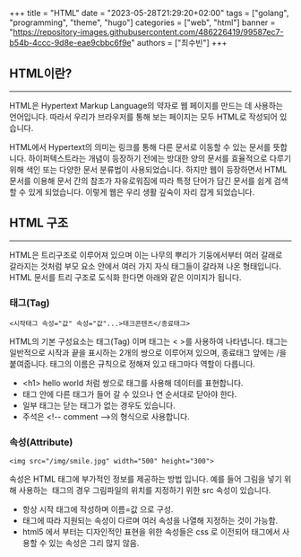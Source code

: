 +++
title = "HTML"
date = "2023-05-28T21:29:20+02:00"
tags = ["golang", "programming", "theme", "hugo"]
categories = ["web", "html"]
banner = "https://repository-images.githubusercontent.com/486226419/99587ec7-b54b-4ccc-9d8e-eae9cbbc6f9e"
authors = ["최수빈"]
+++


## HTML이란?
* * *
HTML은 Hypertext Markup Language의 약자로 웹 페이지를 만드는 데 사용하는 언어입니다. 따라서 우리가 브라우저를 통해 보는 페이지는 모두 HTML로 작성되어 있습니다.

HTML에서 Hypertext의 의미는 링크를 통해 다른 문서로 이동할 수 있는 문서를 뜻합니다. 하이퍼텍스트라는 개념이 등장하기 전에는 방대한 양의 문서를 효율적으로 다루기 위해 색인 또는 다양한 문서 분류법이 사용되었습니다. 하지만 웹이 등장하면서 HTML 문서를 이용해 문서 간의 참조가 자유로워짐에 따라 특정 단어가 담긴 문서를 쉽게 검색할 수 있게 되었습니다. 이렇게 웹은 우리 생활 깊숙이 자리 잡게 되었습니다.


## HTML 구조
* * *
HTML은 트리구조로 이루어져 있으며 이는 나무의 뿌리가 기둥에서부터 여러 갈래로 갈라지는 것처럼 부모 요소 안에서 여러 가지 자식 태그들이 갈라져 나온 형태입니다. HTML 문서를 트리 구조로 도식화 한다면 아래와 같은 이미지가 됩니다.


### 태그(Tag)

    <시작태그 속성="값" 속성="값"...>태크콘텐츠</종료태그>

HTML의 기본 구성요소는 태그(Tag) 이며 태그는 < >를 사용하여 나타냅니다. 태그는 일반적으로 시작과 끝을 표시하는 2개의 쌍으로 이루어져 있으며, 종료태그 앞에는 /을 붙여줍니다. 태그의 이름은 규칙으로 정해져 있고 태그마다 역할이 다릅니다.

* \<h1> hello world </h1>처럼 쌍으로 태그를 사용해 데이터를 표현합니다.
* 태그 안에 다른 태그가 들어 갈 수 있으나 연 순서대로 닫아야 한다.
* 일부 태그는 닫는 태그가 없는 경우도 있습니다.
* 주석은 \<!-- comment -->의 형식으로 사용합니다.


### 속성(Attribute)
    <img src="/img/smile.jpg" width="500" height="300">

속성은 HTML 태그에 부가적인 정보를 제공하는 방법 입니다. 예를 들어 그림을 넣기 위해 사용하는 <img> 태그의 경우 그림파일의 위치를 지정하기 위한 src 속성이 있습니다.

* 항상 시작 태그에 작성하며 이름=값 으로 구성.
* 태그에 따라 지원되는 속성이 다르며 여러 속성을 나열해 지정하는 것이 가능함.
* html5 에서 부터는 디자인적인 표현을 위한 속성들은 css 로 이전되어 태그에서 사용할 수 있는 속성은 그리 많지 않음.